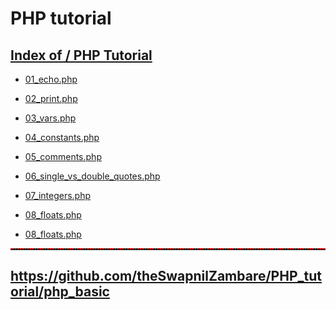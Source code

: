 # PHP tutorial


##  <a href="https://theswapnilzambare.github.io/PHP_tutorial">Index of / PHP Tutorial</a>

- <a href="https://github.com/theSwapnilZambare/PHP_tutorial/blob/main/php_basic/01_echo.php" target="_blank">01_echo.php</a>

- <a href="https://github.com/theSwapnilZambare/PHP_tutorial/blob/main/php_basic/02_print.php" target="_blank">02_print.php</a>

- <a href="https://github.com/theSwapnilZambare/PHP_tutorial/blob/main/php_basic/03_vars.php" target="_blank">03_vars.php</a>

- <a href="https://github.com/theSwapnilZambare/PHP_tutorial/blob/main/php_basic/04_constants.php" target="_blank">04_constants.php</a>

- <a href="https://github.com/theSwapnilZambare/PHP_tutorial/blob/main/php_basic/05_comments.php" target="_blank">05_comments.php</a>

- <a href="https://github.com/theSwapnilZambare/PHP_tutorial/blob/main/php_basic/06_single_vs_double_quotes.php" target="_blank">06_single_vs_double_quotes.php</a>

- <a href="https://github.com/theSwapnilZambare/PHP_tutorial/blob/main/php_basic/07_integers.php" target="_blank">07_integers.php</a>

- <a href="https://github.com/theSwapnilZambare/PHP_tutorial/blob/main/php_basic/08_floats.php" target="_blank">08_floats.php</a>

- <a href="https://github.com/theSwapnilZambare/PHP_tutorial/blob/main/php_basic/08_floats.php" target="_blank">08_floats.php</a>






<hr style="border-top: 2px dotted red;">


## <a href="https://github.com/theSwapnilZambare/PHP_tutorial/tree/main/php_basic" target="_blank">https://github.com/theSwapnilZambare/PHP_tutorial/php_basic</a>
